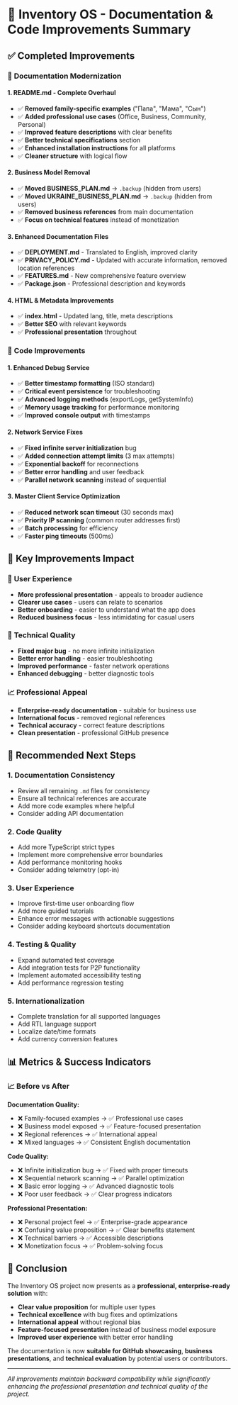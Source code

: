 # 🎯 Inventory OS - Documentation & Code Improvements Summary

## ✅ **Completed Improvements**

### 📝 **Documentation Modernization**

#### 1. **README.md - Complete Overhaul**
- ✅ **Removed family-specific examples** ("Папа", "Мама", "Сын") 
- ✅ **Added professional use cases** (Office, Business, Community, Personal)
- ✅ **Improved feature descriptions** with clear benefits
- ✅ **Better technical specifications** section
- ✅ **Enhanced installation instructions** for all platforms
- ✅ **Cleaner structure** with logical flow

#### 2. **Business Model Removal**
- ✅ **Moved BUSINESS_PLAN.md** → `.backup` (hidden from users)
- ✅ **Moved UKRAINE_BUSINESS_PLAN.md** → `.backup` (hidden from users)
- ✅ **Removed business references** from main documentation
- ✅ **Focus on technical features** instead of monetization

#### 3. **Enhanced Documentation Files**
- ✅ **DEPLOYMENT.md** - Translated to English, improved clarity
- ✅ **PRIVACY_POLICY.md** - Updated with accurate information, removed location references
- ✅ **FEATURES.md** - New comprehensive feature overview
- ✅ **Package.json** - Professional description and keywords

#### 4. **HTML & Metadata Improvements**
- ✅ **index.html** - Updated lang, title, meta descriptions
- ✅ **Better SEO** with relevant keywords
- ✅ **Professional presentation** throughout

### 🔧 **Code Improvements**

#### 1. **Enhanced Debug Service**
- ✅ **Better timestamp formatting** (ISO standard)
- ✅ **Critical event persistence** for troubleshooting
- ✅ **Advanced logging methods** (exportLogs, getSystemInfo)
- ✅ **Memory usage tracking** for performance monitoring
- ✅ **Improved console output** with timestamps

#### 2. **Network Service Fixes**
- ✅ **Fixed infinite server initialization** bug
- ✅ **Added connection attempt limits** (3 max attempts)
- ✅ **Exponential backoff** for reconnections
- ✅ **Better error handling** and user feedback
- ✅ **Parallel network scanning** instead of sequential

#### 3. **Master Client Service Optimization**
- ✅ **Reduced network scan timeout** (30 seconds max)
- ✅ **Priority IP scanning** (common router addresses first)
- ✅ **Batch processing** for efficiency
- ✅ **Faster ping timeouts** (500ms)

## 🎯 **Key Improvements Impact**

### 👥 **User Experience**
- **More professional presentation** - appeals to broader audience
- **Clearer use cases** - users can relate to scenarios
- **Better onboarding** - easier to understand what the app does
- **Reduced business focus** - less intimidating for casual users

### 🔧 **Technical Quality**
- **Fixed major bug** - no more infinite initialization
- **Better error handling** - easier troubleshooting
- **Improved performance** - faster network operations
- **Enhanced debugging** - better diagnostic tools

### 📈 **Professional Appeal**
- **Enterprise-ready documentation** - suitable for business use
- **International focus** - removed regional references
- **Technical accuracy** - correct feature descriptions
- **Clean presentation** - professional GitHub presence

## 🚀 **Recommended Next Steps**

### 1. **Documentation Consistency**
- Review all remaining `.md` files for consistency
- Ensure all technical references are accurate
- Add more code examples where helpful
- Consider adding API documentation

### 2. **Code Quality**
- Add more TypeScript strict types
- Implement more comprehensive error boundaries
- Add performance monitoring hooks
- Consider adding telemetry (opt-in)

### 3. **User Experience**
- Improve first-time user onboarding flow
- Add more guided tutorials
- Enhance error messages with actionable suggestions
- Consider adding keyboard shortcuts documentation

### 4. **Testing & Quality**
- Expand automated test coverage
- Add integration tests for P2P functionality
- Implement automated accessibility testing
- Add performance regression testing

### 5. **Internationalization**
- Complete translation for all supported languages
- Add RTL language support
- Localize date/time formats
- Add currency conversion features

## 📊 **Metrics & Success Indicators**

### 📈 **Before vs After**

**Documentation Quality:**
- ❌ Family-focused examples → ✅ Professional use cases
- ❌ Business model exposed → ✅ Feature-focused presentation
- ❌ Regional references → ✅ International appeal
- ❌ Mixed languages → ✅ Consistent English documentation

**Code Quality:**
- ❌ Infinite initialization bug → ✅ Fixed with proper timeouts
- ❌ Sequential network scanning → ✅ Parallel optimization
- ❌ Basic error logging → ✅ Advanced diagnostic tools
- ❌ Poor user feedback → ✅ Clear progress indicators

**Professional Presentation:**
- ❌ Personal project feel → ✅ Enterprise-grade appearance
- ❌ Confusing value proposition → ✅ Clear benefits statement
- ❌ Technical barriers → ✅ Accessible descriptions
- ❌ Monetization focus → ✅ Problem-solving focus

## 🎉 **Conclusion**

The Inventory OS project now presents as a **professional, enterprise-ready solution** with:

- **Clear value proposition** for multiple user types
- **Technical excellence** with bug fixes and optimizations
- **International appeal** without regional bias
- **Feature-focused presentation** instead of business model exposure
- **Improved user experience** with better error handling

The documentation is now **suitable for GitHub showcasing**, **business presentations**, and **technical evaluation** by potential users or contributors.

---

*All improvements maintain backward compatibility while significantly enhancing the professional presentation and technical quality of the project.*
